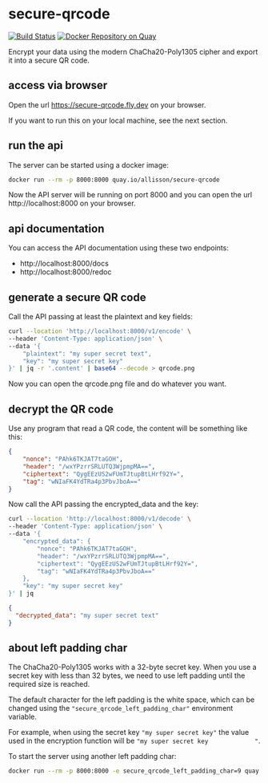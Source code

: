 # secure-qrcode
[![Build Status](https://github.com/allisson/secure-qrcode/workflows/build/badge.svg)](https://github.com/allisson/secure-qrcode/actions)
[![Docker Repository on Quay](https://quay.io/repository/allisson/secure-qrcode/status "Docker Repository on Quay")](https://quay.io/repository/allisson/secure-qrcode)

Encrypt your data using the modern ChaCha20-Poly1305 cipher and export it into a secure QR code.

## access via browser

Open the url https://secure-qrcode.fly.dev on your browser.

If you want to run this on your local machine, see the next section.

## run the api

The server can be started using a docker image:

```bash
docker run --rm -p 8000:8000 quay.io/allisson/secure-qrcode
```

Now the API server will be running on port 8000 and you can open the url http://localhost:8000 on your browser.

## api documentation

You can access the API documentation using these two endpoints:
- http://localhost:8000/docs
- http://localhost:8000/redoc

## generate a secure QR code

Call the API passing at least the plaintext and key fields:

```bash
curl --location 'http://localhost:8000/v1/encode' \
--header 'Content-Type: application/json' \
--data '{
    "plaintext": "my super secret text",
    "key": "my super secret key"
}' | jq -r '.content' | base64 --decode > qrcode.png
```

Now you can open the qrcode.png file and do whatever you want.

## decrypt the QR code

Use any program that read a QR code, the content will be something like this:

```json
{
    "nonce": "PAhk6TKJAT7taGOH",
    "header": "/wxYPzrrSRLUTQ3WjpmpMA==",
    "ciphertext": "QygEEzUS2wFUmTJtupBtLHrf92Y=",
    "tag": "wNIaFK4YdTRa4p3PbvJboA=="
}
```

Now call the API passing the encrypted_data and the key:

```bash
curl --location 'http://localhost:8000/v1/decode' \
--header 'Content-Type: application/json' \
--data '{
    "encrypted_data": {
        "nonce": "PAhk6TKJAT7taGOH",
        "header": "/wxYPzrrSRLUTQ3WjpmpMA==",
        "ciphertext": "QygEEzUS2wFUmTJtupBtLHrf92Y=",
        "tag": "wNIaFK4YdTRa4p3PbvJboA=="
    },
    "key": "my super secret key"
}' | jq
```

```json
{
  "decrypted_data": "my super secret text"
}
```

## about left padding char

The ChaCha20-Poly1305 works with a 32-byte secret key. When you use a secret key with less than 32 bytes, we need to use left padding until the required size is reached.

The default character for the left padding is the white space, which can be changed using the `"secure_qrcode_left_padding_char"` environment variable.

For example, when using the secret key `"my super secret key"` the value used in the encryption function will be `"my super secret key             "`.

To start the server using another left padding char:

```bash
docker run --rm -p 8000:8000 -e secure_qrcode_left_padding_char=9 quay.io/allisson/secure-qrcode
```
